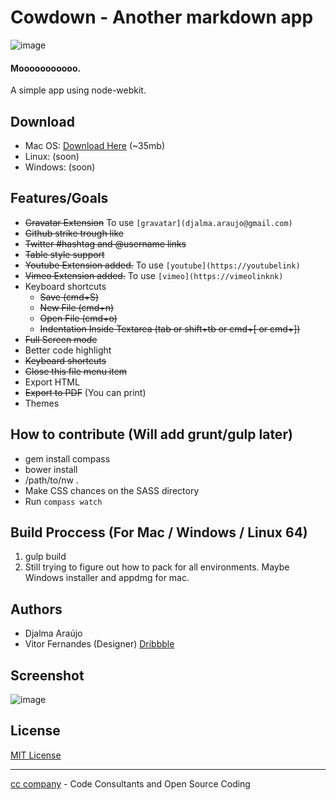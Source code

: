 ﻿# Cowdown - Another markdown app

![image](http://i.imgur.com/tuOMoHp.png?1)

#### Mooooooooooo.
A simple app using node-webkit.

## Download
* Mac OS: [Download Here](https://github.com/djalmaaraujo/cowdown/releases/download/v0.1.0/CowDown.dmg) (~35mb)
* Linux: (soon)
* Windows: (soon)

## Features/Goals
* ~~Gravatar Extension~~  To use ```[gravatar](djalma.araujo@gmail.com)```
* ~~Github strike trough like~~
* ~~Twitter #hashtag and @username links~~
* ~~Table style support~~
* ~~Youtube Extension added.~~ To use ```[youtube](https://youtubelink)```
* ~~Vimeo Extension added.~~ To use ```[vimeo](https://vimeolinknk)```
* Keyboard shortcuts
  * ~~Save (cmd+S)~~
  * ~~New File (cmd+n)~~
  * ~~Open File (cmd+o)~~
  * ~~Indentation Inside Textarea (tab or shift+tb or cmd+[ or cmd+])~~
* ~~Full Screen mode~~
* Better code highlight
* ~~Keyboard shortcuts~~
* ~~Close this file menu item~~
* Export HTML
* ~~Export to PDF~~ (You can print)
* Themes

## How to contribute (Will add grunt/gulp later)
* gem install compass
* bower install
* /path/to/nw .
* Make CSS chances on the SASS directory
* Run ```compass watch```

## Build Proccess (For Mac / Windows / Linux 64)
1. gulp build
2. Still trying to figure out how to pack for all environments. Maybe Windows installer and appdmg for mac.

## Authors
* Djalma Araújo
* Vitor Fernandes (Designer) [Dribbble](https://dribbble.com/shots/1700292-Cowdown-Icon?list=users&offset=0)

## Screenshot
![image](http://i.imgur.com/CwC6ePx.png?)

## License
[MIT License](http://djalmaaraujo.mit-license.org)

---------------------------
[cc company](http://nossomos.cc) - Code Consultants and Open Source Coding

